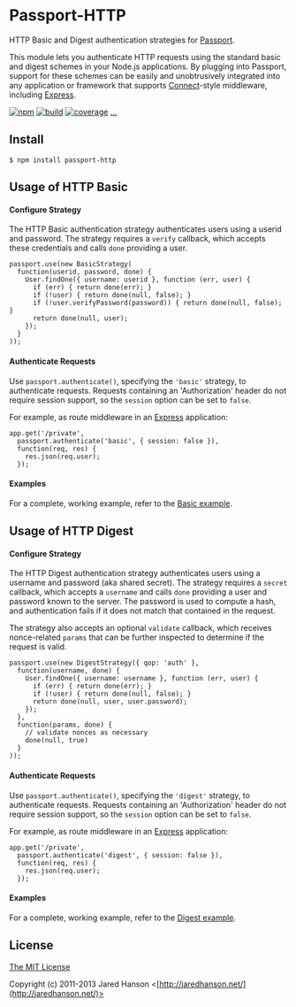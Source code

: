 # Passport-HTTP

HTTP Basic and Digest authentication strategies for [Passport](https://github.com/jaredhanson/passport).

This module lets you authenticate HTTP requests using the standard basic and
digest schemes in your Node.js applications.  By plugging into Passport, support
for these schemes can be easily and unobtrusively integrated into any
application or framework that supports [Connect](http://www.senchalabs.org/connect/)-style
middleware, including [Express](http://expressjs.com/).

[![npm](https://img.shields.io/npm/v/passport-http.svg)](https://www.npmjs.com/package/passport-http)
[![build](https://img.shields.io/travis/jaredhanson/passport-http.svg)](https://travis-ci.org/jaredhanson/passport-http)
[![coverage](https://img.shields.io/coveralls/jaredhanson/passport-http.svg)](https://coveralls.io/github/jaredhanson/passport-http)
[...](https://github.com/jaredhanson/passport-http/wiki/Status)

## Install

    $ npm install passport-http

## Usage of HTTP Basic

#### Configure Strategy

The HTTP Basic authentication strategy authenticates users using a userid and
password.  The strategy requires a `verify` callback, which accepts these
credentials and calls `done` providing a user.

    passport.use(new BasicStrategy(
      function(userid, password, done) {
        User.findOne({ username: userid }, function (err, user) {
          if (err) { return done(err); }
          if (!user) { return done(null, false); }
          if (!user.verifyPassword(password)) { return done(null, false); }
          return done(null, user);
        });
      }
    ));

#### Authenticate Requests

Use `passport.authenticate()`, specifying the `'basic'` strategy, to
authenticate requests.  Requests containing an 'Authorization' header do not
require session support, so the `session` option can be set to `false`.

For example, as route middleware in an [Express](http://expressjs.com/)
application:

    app.get('/private', 
      passport.authenticate('basic', { session: false }),
      function(req, res) {
        res.json(req.user);
      });

#### Examples

For a complete, working example, refer to the [Basic example](https://github.com/passport/express-3.x-http-basic-example).

## Usage of HTTP Digest

#### Configure Strategy

The HTTP Digest authentication strategy authenticates users using a username and
password (aka shared secret).  The strategy requires a `secret` callback, which
accepts a `username` and calls `done` providing a user and password known to the
server.  The password is used to compute a hash, and authentication fails if it
does not match that contained in the request.

The strategy also accepts an optional `validate` callback, which receives
nonce-related `params` that can be further inspected to determine if the request
is valid.

    passport.use(new DigestStrategy({ qop: 'auth' },
      function(username, done) {
        User.findOne({ username: username }, function (err, user) {
          if (err) { return done(err); }
          if (!user) { return done(null, false); }
          return done(null, user, user.password);
        });
      },
      function(params, done) {
        // validate nonces as necessary
        done(null, true)
      }
    ));

#### Authenticate Requests

Use `passport.authenticate()`, specifying the `'digest'` strategy, to
authenticate requests.  Requests containing an 'Authorization' header do not
require session support, so the `session` option can be set to `false`.

For example, as route middleware in an [Express](http://expressjs.com/)
application:

    app.get('/private', 
      passport.authenticate('digest', { session: false }),
      function(req, res) {
        res.json(req.user);
      });

#### Examples

For a complete, working example, refer to the [Digest example](https://github.com/passport/express-3.x-http-digest-example).

## License

[The MIT License](http://opensource.org/licenses/MIT)

Copyright (c) 2011-2013 Jared Hanson <[http://jaredhanson.net/](http://jaredhanson.net/)>
